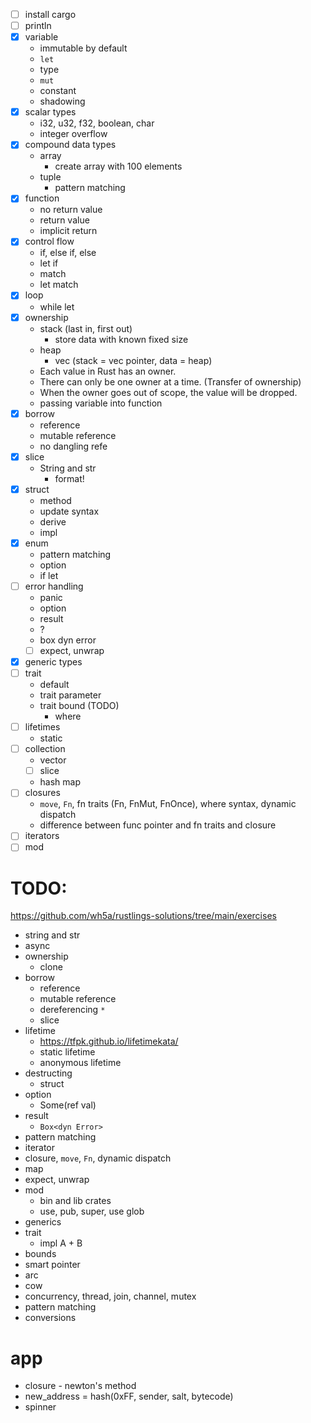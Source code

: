 -   [ ] install cargo
-   [ ] println
-   [x] variable
    -   immutable by default
    -   `let`
    -   type
    -   `mut`
    -   constant
    -   shadowing
-   [x] scalar types
    -   i32, u32, f32, boolean, char
    -   integer overflow
-   [x] compound data types
    -   array
        -   create array with 100 elements
    -   tuple
        -   pattern matching
-   [x] function
    -   no return value
    -   return value
    -   implicit return
-   [x] control flow
    -   if, else if, else
    -   let if
    -   match
    -   let match
-   [x] loop
    -   while let
-   [x] ownership
    -   stack (last in, first out)
        -   store data with known fixed size
    -   heap
        -   vec (stack = vec pointer, data = heap)
    -   Each value in Rust has an owner.
    -   There can only be one owner at a time. (Transfer of ownership)
    -   When the owner goes out of scope, the value will be dropped.
    -   passing variable into function
-   [x] borrow
    -   reference
    -   mutable reference
    -   no dangling refe
-   [x] slice
    -   String and str
        -   format!
-   [x] struct
    -   method
    -   update syntax
    -   derive
    -   impl
-   [x] enum
    -   pattern matching
    -   option
    -   if let
-   [ ] error handling
    -   panic
    -   option
    -   result
    -   ?
    -   box dyn error
    -   [ ] expect, unwrap
-   [x] generic types
-   [ ] trait
    -   default
    -   trait parameter
    -   trait bound (TODO)
        -   where
-   [ ] lifetimes
    -   static
-   [ ] collection
    -   vector
    -   [ ] slice
    -   hash map
-   [ ] closures
    -   `move`, `Fn`, fn traits (Fn, FnMut, FnOnce), where syntax, dynamic dispatch
    -   difference between func pointer and fn traits and closure
-   [ ] iterators
-   [ ] mod

# TODO:

https://github.com/wh5a/rustlings-solutions/tree/main/exercises

-   string and str
-   async
-   ownership
    -   clone
-   borrow
    -   reference
    -   mutable reference
    -   dereferencing `*`
    -   slice
-   lifetime
    -   https://tfpk.github.io/lifetimekata/
    -   static lifetime
    -   anonymous lifetime
-   destructing
    -   struct
-   option
    -   Some(ref val)
-   result
    -   `Box<dyn Error>`
-   pattern matching
-   iterator
-   closure, `move`, `Fn`, dynamic dispatch
-   map
-   expect, unwrap
-   mod
    -   bin and lib crates
    -   use, pub, super, use glob
-   generics
-   trait
    -   impl A + B
-   bounds
-   smart pointer
-   arc
-   cow
-   concurrency, thread, join, channel, mutex
-   pattern matching
-   conversions

# app

-   closure - newton's method
-   new_address = hash(0xFF, sender, salt, bytecode)
-   spinner
